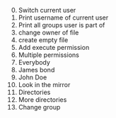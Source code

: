 0. Switch current user
1. Print username of current user
2. Print all groups user is part of
3. change owner of file
4. create empty file
5. Add execute permission
6. Multiple permissions
7. Everybody
8. James bond
9. John Doe
10. Look in the mirror
11. Directories
12. More directories
13. Change group
